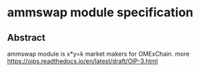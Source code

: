 # ammswap module specification

## Abstract
ammswap module is x*y=k market makers for OMExChain. more https://oips.readthedocs.io/en/latest/draft/OIP-3.html

